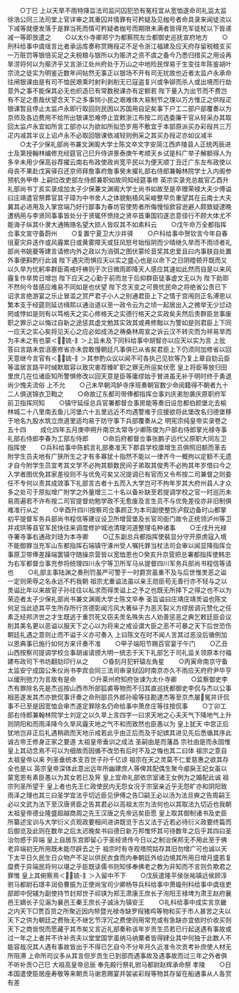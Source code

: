 <!-- { "loadSidebar": true } -->
　　○丁巳  上以天旱不雨特降旨法司监问囚犯恐有冤枉宜从宽恤遂命司礼监太监徐浩公同三法司堂上官详审之其重囚并情罪有可矜疑及见枷号者命具录来闻徒流以下减等就便发落于是罪当死而情可矜疑者枷号而期限未满者皆得充军徒杖以下皆递减一等即放遣之
　　○以太仆寺卿郑宁为都察院左佥都御史巡抚宣府地方
　　○刑科给事中虞瑶言比者承运库奏称赏赐叚疋不足令浙江福建及应天府存留税粮支买一万赃罚等银倍买足之夫税粮与银所以为赈济之资不虞之备今乃悉归措买之用设再旱涝将何以为赈济乎又言浙江处州府处于万山之中地险民悍易于生变往年陈鉴胡叶宗流之徒实为明鉴近数年间帖然无事正以银场不开有司无扰故也近者太监卢永承命往闸银课由是有司不恤民艰乘时射利剥削无已寇盗复兴或争铆而杀人或出境而行劫意外之事不能保其必无也织造已有常数税课亦有定额若  陛下量入为出节而不费岂有不足之患哉伏望念天下之多事悯小民之艰难体大易制节之理以万方惟正之供叚疋银课暂且停止太监卢永即行取回则民困以苏国用自足矣事下户工二部户部覆奏以为京师及各边费用不给所出银课恐难停止宜敕浙江布按二司选委廉干官从轻采办其取回太监卢永宜如所言工部亦以为欲如所拟恐岁用不敷宜于本部原派买办彩叚共三万疋内减其半议上诏卢永不必取回银课依减轻则例采之其买办叚疋亦如议减半
　　○太子少保礼部尚书兼文渊阁大学士陈文卒文字安简江西庐陵县人正统丙辰进士及第授翰林编修充经筵官己巳升侍讲景泰庚午考顺天乡试是科广举子解额得人为多辛未用少保高谷荐擢云南右布政使政尚宽平民以为便天顺丁丑迁广东左布政使以母丧不果赴戊寅驿召还京师拜詹事府詹事癸未擢礼部右侍郎兼翰林院学士入内阁参预机务甲申  上嗣位改吏部左侍郎兼职如故同知经筵事修  英宗实录充总裁官乙酉升礼部尚书丁亥实录成加太子少保兼文渊阁大学士尚书如故至是卒赠荣禄大夫少傅谥曰庄靖遣官祭葬官其子璋为中书舍人之体貌魁梧风采峻整早负重望其在云南士大夫冀其必进用及入掌宫端乃好行鄙事为春坊官使势者所侮慢恒歛容逊避人颇致疑逮晚遭柄用与李贤同事事皆处分于贤辄怀愤挠之贤卒首秉国钧遂恣意径行不顾大体尤不能诲子纵其仆隶大通贿赂名望大损人皆叹其不如素料云
　　○戊午命万全都指挥佥事文宣守备蔚州
　　○复置宁夏卫大沙井驿
　　○户科给事中贺钦言今年自春徂夏灾异迭作或风霾累日或黄雾障天或狂风怒号始恒阴而少晴继久旱而不雨顷者礼部尚书姚夔等建言请修内外之政以为消弭之图伏蒙纶音奖其忠爱且曰内事朕自处置外事便斟酌行此诚  陛下遇灾而惧应天以实之盛心也是以命下之日阴曀顿开既而又以久旱为忧躬率群臣斋戒吁祷则于次日微雨即降天人感应其速如此然而自是以来风霾复作旱势日增岂  陛下应天之心勤于前而怠于后抑群臣徒事虚文无以为  陛下助耶不然何今昔感应难易不同如是也伏望  陛下念天变之可畏忧民命之将绝省公责已下诏求言绝游宴之乐止冒滥之赏严君子小人之别通君臣上下之情于宫闱则正名溥恩以繁本支于经筵则延访缉熙以通治道以至一政令云为之顷一起居出入之微举无少愆动罔或悖如是则有以笃格天之实心修格天之实德行格天之实政矣夫然后责群臣怠事废职之罪示之以悔过自新之途惩其虚文勉其实效其或弗修黜以为警如是则君臣上下同一应天之实心矣将见天心之应必如成汤之祷桑林周宣之诉云汉不转灾而为祥易旱而为丰未之有也蒙＜锍-釒＞上旨未及下同科给事中胡智亦以应天以实为言  上批答曰言路未尝沮塞修省亦未尝敢慢朝廷凡事俱已从省矣君臣上下仍须同加修省以回天意继今言官有＜锍-釒＞其参酌众议以闻不可各执己见钦等乃复上章自劾云臣等滥居言路平时缄默取容以致灾害荐臻旷职之罪无所逭矣伏愿  皇上将臣等放归田里庶几在位诸臣知所警惧修改以回天意是臣等庸缪始于冒进虽无补于明时终于勇退尚少愧夫流俗  上不允
　　○己未早朝鸿胪寺序班奏朝官数少命阅籍得不朝者九十二人俱送锦衣卫鞫之
　　○命故辽东都司带俸都指挥佥事刘庆弟恕袭庆原职府军前卫指挥同知
　　○镇守延绥总兵官署都督佥事房能等奏旧设忽都伯颜堡北去榆林城二十八里南去鱼儿河堡六十五里远近不均遇警难于应援欲将此堡改名归德堡移于地名九股水筑立庶道里适均易于防守事下兵部覆奏从之
明宪宗纯皇帝实录卷之五十四
　　成化四年五月庚申朔升南京太常寺少卿陈俊为户部右侍郎掌光禄寺事礼部右侍郎李春为工部左侍郎
　　○命后府都督佥事张鹏子远代父原职大同左卫指挥使
　　○兵科给事中陈鹤言礼部奏准天下郡县学校廪增生员俱照旧额而革去附学生员夫地有广狭所生之才有多寡犹十指然不能以一律齐今一概拘以定额不无遗才自今附学生员宜考其文学不必拘其额数民间子弟取其俊秀不必拘其年岁借曰今之入学者图优免其家差役则不与优免可矣又况提调已有官而又令布按二司兼督之则委任不专何以责其成效事下礼部言古者十五而入大学岂可不拘年岁其大府州县人才众多之处可于原拟增广附学之外量增三二十名以备补缺至若提调学校之官一时巡历未易周遍若不许布按二司官提督劝勉学政不无愈废及言生员不与优免差役亦非旧制俱难准行从之
　　○辛酉升四川按察司佥事颜正为本司副使整饬泸叙边备时山都掌初平提督军务兵部尚书程信等建议设卫所增营堡及长官司衙门故令正统领泸州等卫并戎珙等县官军民快往来调度修护城池清理河道整理屯种诸事
　　○壬戌升光禄寺署寺事右通政刘琏为本寺卿
　　○辽东副总兵都指挥使裴显分守开原虏寇入境不能御罪当充军山东都指挥石端镇守涿州受人嘱托罪当杖法司会审以闻显降指挥佥事原卫带俸差躁端罢镇守随操京营皆以宽恤恩也○癸亥升京营把总署都指挥使韩忠为右军都督佥事充参将统理四川永宁等卫所军马从提督四川军务兵部尚书程信等请也
　　○礼部主事陆渊之奏刑罚虽严可警于一时爵赏虽重不及与后世惟羙恶之谥一定则荣辱之名永远不朽我朝  祖宗尤重谥法虽以亲王勋臣苟无善行亦不轻与之以羙谥比年以来故官子孙往往以私求而得羙谥上之予之也既无所择下之得之也不以为荣迩者太子少保礼部尚书兼文渊阁大学士陈文卒奉  圣旨谥曰庄靖庄靖羙谥也陈文何足当此迹其平生所存所行贪德彰闻污风大著纵子为恶灭裂义方缪居调元赞化之任素乏经邦济世之才生既逃于重罚死又窃夫羙名殊失古人劝善惩恶之典乞敕廷臣会议削其美名更以恶谥以服天下之心以为将来之戒设谓大臣之恶不可暴之天下后世恐伤朝廷礼遇之意则止而不谥于义亦可奏入  上曰陈文在时不闻人言其过恶没后循例加以恩典事已施行如何方来讦奏不准
　　○甲子端阳节赐百官宴于午门
　　○乙丑山西按察司提调学校佥事胡谧请颁大明一统志于天下礼部乞于司礼监关领原本付福建布政司下书坊翻劾印行从之
　　○昏刻月犯轩辕左角星
　　○丙寅命南京守备太监安宁成国公朱仪尚书李宾会同三法司审录狱囚时南京亦久不雨应天府府尹毕亨以缓刑弛力为言故有是命
　　○升莱州府知府张谏为太仆寺卿
　　○监察御史李杰有罪除名先是杰巡按山西市所部狐裘等物而不归其直巡抚都御史李侃与杰以公事相恶遂发其杰亦摭侃事讦奏之命刑部员外郎孙瑜等往勘逮杰等至京杰屡冤并讦侃事不已至是因宽恤会审杰遂定罪除名仍命给事中萧彦庄等往按侃事
　　○丁卯工部右侍郎兼翰林院学士刘定之以久旱上言四字一曰求天地之心夫天气下降地气上升则阴阳和而雨泽降今久旱风霾天地之气不和而致然也臣愚以为  皇上犹天  中宫正后犹地岂非正后礼遇稍疏而天地示戒若此乎由正后而及于妃嫔其进见先后悉循其序此诚古帝王修身正家之要道  太祖皇帝垂训之成法  圣嗣由是而藩昌  宗社由是而永固惟  皇上其动念焉不可以为细故而因循不改恐有后时不及之悔也其二曰体  祖宗之意自  太祖皇帝以来  列圣垂统本支百世子孙千亿谅  祖宗在天之灵莫不仁爱慈惠之欲其存全也是以  英宗皇帝深体此意出远年所幽建庶人等俾其配偶生聚今郕戾王妃女虽以蒙宽恩有素臣愚以为其女若已及笄  皇上宜命礼部依宗室诸王女例为之婚配此诚  祖宗列圣所望于  皇上者也先王仁政使民内无怨女况于宗室亲近乎无怨旷亦和阴阳致雨泽之理也其三曰圣学宜法乎切近臣见伊傅之告□嗣王必以汤为法旦奭之告周嗣王必以文武为法下至汉唐贤臣之告其君必以高祖太宗为法何也以其取法九切近也我朝  太祖皇帝德业隆盛超越商周之先王汉唐之先帝远矣臣愿  皇上取其御制诸书及史臣所纂述宝训与大学衍义贞观政要相间进讲既览于古又法于近若必待衍义政要终篇而后御览及此则在数年之后太迟晚矣书曰德日新万邦惟怀其可待数年之后乎其四曰圣治勿惑于异端  皇上自居东宫即留心于圣经贤传今日以之制治保邦无不用此至于佛老异端初无所用既未能尽辟去之于  祖宗时有寺观塔院姑存其旧勿增广可也诚以天下太平日久民生日众物产不足以供民衣食而内奉朝廷外给边境其所用日增月盛若复糜费于异端民将何以堪之乎臣既读儒书则知侈奉佛老之教为非知而不言则负欺君之罪惟  皇上其俯察焉＜锍-釒＞入留中不下
　　○戊辰遣隆平侯张祐镇远侯顾淳驸马都尉石璟丰润伯曹振为正使尚宝司少卿杨导兵科给事中萧璇刑科给事中虞瑶吏部郎中倪辅为副使持节封郑世子祁锳为郑王肃康王庶长子洵阳王禄埤为肃王赵府襄邑王嫡长子见滃为襄邑王秦王庶长子诚泳为镇安王
　　○礼科给事中成实言京畿之内天下□贾百货之所聚近因内帑暨光禄寺缺罗叚猪鸡等物和买于市人甚苦之夫以天下之供为朝廷之费殆无不继乞节浮冗之费使则用常充或有急缺亦宜依时价收买则天下之商皆悦而愿藏于其市矣又言近礼部奏称该年岁贡生员若已行起送遇有事故或过一年之上者并不许补贡夫以堂堂国学虽纳马纳粟者皆得肄业其中何独于此数人不能容哉况其人遇有事故皆出于不得已乞自今不分年月久近准令次贡考补庶使人材无所阻滞  上命所司议多从其言但岁贡生已到部而遇事故及遇事故而过三年之外者俱不听补贡○己巳  大祖高皇帝忌辰  奉先殿行祭礼驸马都尉赵辉承命祭  孝陵
　　○日本国遣使臣居座寿敬等来朝贡马谢恩赐宴并袈裟彩叚等物其存留在船通事从人各赏有差
